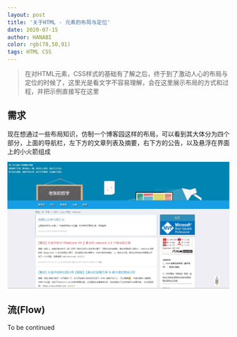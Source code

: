 ```yaml
---
layout: post
title: '关于HTML - 元素的布局与定位'
date: 2020-07-15
author: HANABI
color: rgb(78,50,91)
tags: HTML CSS
---
```


> 在对HTML元素，CSS样式的基础有了解之后，终于到了激动人心的布局与定位的时候了，这里光是看文字不容易理解，会在这里展示布局的方式和过程，并把示例直接写在这里



## 需求

现在想通过一些布局知识，仿制一个博客园这样的布局，可以看到其大体分为四个部分，上面的导航栏，左下方的文章列表及摘要，右下方的公告，以及悬浮在界面上的小火箭组成

![](../assets/img/html-2.JPG)

## 流(Flow)

To be continued

